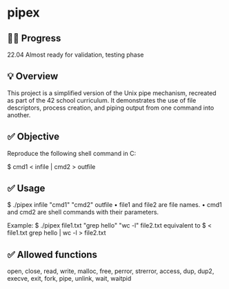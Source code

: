 # pipex

## 👩‍💻 Progress

22.04 Almost ready for validation, testing phase

## 💡 Overview

This project is a simplified version of the Unix pipe mechanism, recreated as part of the 42 school curriculum.
It demonstrates the use of file descriptors, process creation, and piping output from one command into another.

## ✅ Objective

Reproduce the following shell command in C:

$ cmd1 < infile | cmd2 > outfile

## ✅ Usage

$ ./pipex infile "cmd1" "cmd2" outfile
• file1 and file2 are file names.
• cmd1 and cmd2 are shell commands with their parameters.

Example:
$ ./pipex file1.txt "grep hello" "wc -l" file2.txt
equivalent to
$ < file1.txt grep hello | wc -l > file2.txt

## ✅ Allowed functions
open, close, read, write,
malloc, free, perror,
strerror, access, dup, dup2,
execve, exit, fork, pipe,
unlink, wait, waitpid




